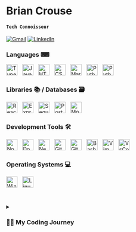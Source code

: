 # Brian Crouse 
**`Tech Connoisseur`**
<br/>
<br/>
[![Gmail](https://img.shields.io/badge/Email%20-%23D14836.svg?&style=for-the-badge&logo=gmail&logoColor=white&link=https://mail.google.com/mail/u/0/?fs=1&to=itscrousie@gmail.com&tf=cm)](https://mail.google.com/mail/u/0/?fs=1&to=itscrousie@gmail.com&tf=cm)
[![LinkedIn](https://img.shields.io/badge/LinkedIn-%230077B5.svg?&style=for-the-badge&logo=linkedin&logoColor=white&link=https://www.linkedin.com/in/brian-crouse-swe/)](https://www.linkedin.com/in/brian-crouse-swe/)

### Languages ⌨

<img align="left" alt="TypeScript" width="30px" style="padding-right:10px;" src="https://cdn.jsdelivr.net/gh/devicons/devicon/icons/typescript/typescript-plain.svg" />
<img align="left" alt="JavaScript" width="30px" style="padding-right:10px;" src="https://cdn.jsdelivr.net/gh/devicons/devicon/icons/javascript/javascript-plain.svg" />
<img align="left" alt="HTML" width="30px" style="padding-right:10px;" src="https://cdn.jsdelivr.net/gh/devicons/devicon/icons/html5/html5-plain.svg" />
<img align="left" alt="CSS" width="30px" style="padding-right:10px;" src="https://cdn.jsdelivr.net/gh/devicons/devicon/icons/css3/css3-plain.svg" />
<img align="left" alt="Markdown" width="30px" style="padding-right:10px;" src="https://cdn.jsdelivr.net/gh/devicons/devicon/icons/markdown/markdown-original.svg" />
<img align="left" alt="Python" width="30px" style="padding-right:10px;" src="https://cdn.jsdelivr.net/gh/devicons/devicon/icons/python/python-original-wordmark.svg" />
<img align="left" alt="Python" width="30px" style="padding-right:10px;"
src="https://cdn.jsdelivr.net/gh/devicons/devicon/icons/c/c-original.svg" />

<br/>
<br/>

### Libraries 📚 / Databases 🗃

<img align="left" alt="React" width="30px" style="padding-right:10px;" src="https://cdn.jsdelivr.net/gh/devicons/devicon/icons/react/react-original.svg" />
<img align="left" alt="Express" width="30px" style="padding-right:10px;" src="https://cdn.jsdelivr.net/gh/devicons/devicon/icons/express/express-original.svg" />
<img align="left" alt="Sequelize" width="30px" style="padding-right:10px;" src="https://cdn.jsdelivr.net/gh/devicons/devicon/icons/sequelize/sequelize-original.svg" />
<img align="left" alt="PostgreSQL" width="30px" style="padding-right:10px;" src="https://cdn.jsdelivr.net/gh/devicons/devicon/icons/postgresql/postgresql-original.svg" />
<img align="left" alt="MongoDB" width="30px" style="padding-right:10px;" src="https://cdn.jsdelivr.net/gh/devicons/devicon/icons/mongodb/mongodb-original-wordmark.svg" />

<br/>
<br/>

### Development Tools 🛠

<img align="left" alt="NodeJS" width="30px" style="padding-right:10px;" src="https://cdn.jsdelivr.net/gh/devicons/devicon/icons/nodejs/nodejs-original.svg" />
<img align="left" alt="Docker" width="30px" style="padding-right:10px;" src="https://cdn.jsdelivr.net/gh/devicons/devicon/icons/docker/docker-original-wordmark.svg" />
<img align="left" alt="NextJS" width="30px" style="padding-right:10px;" src="https://cdn.jsdelivr.net/gh/devicons/devicon/icons/nextjs/nextjs-original.svg" />
<img align="left" alt="GitHub" width="30px" style="padding-right:10px;" src="https://cdn.jsdelivr.net/gh/devicons/devicon/icons/github/github-original.svg" />
<img align="left" alt="Git" width="30px" style="padding-right:10px;" src="https://cdn.jsdelivr.net/gh/devicons/devicon/icons/git/git-original.svg" />
<img align="left" alt="Bash" width="30px" style="padding-right:10px;" src="https://cdn.jsdelivr.net/gh/devicons/devicon/icons/bash/bash-original.svg" />
<img align="left" alt="Vim" width="30px" style="padding-right:10px;" src="https://cdn.jsdelivr.net/gh/devicons/devicon/icons/vim/vim-original.svg" />
<img align="left" alt="VsCode" width="30px" style="padding-right:10px;" src="https://cdn.jsdelivr.net/gh/devicons/devicon/icons/vscode/vscode-original-wordmark.svg" />

<br />
<br />

### Operating Systems 💻

<img align="left" alt="Windows" width="30px" style="padding-right:10px;" src="https://cdn.jsdelivr.net/gh/devicons/devicon/icons/windows8/windows8-original.svg" />
<img align="left" alt="Linux" width="30px" style="padding-right:10px;" src="https://cdn.jsdelivr.net/gh/devicons/devicon/icons/linux/linux-original.svg" />

<br />
<br />

#

<details>
 <summary><h3>👨‍💻 My Coding Journey</h3></summary>
 <ul>
  <li>2006 - Introduced to automating data analysis though <strong>MSFT Excel</strong> while in Gymnasium (secondary school).
  <li>2010 - Learned <strong>Scratch</strong> in junior year of highschool.</li>
  <li>2013 - Learned <strong>Python</strong> in sophmore year to automate Computer Aided Design (CAD) and Graphical Information Systems (GIS) workflows.</li>
  <li>2014 - Learned <strong>C++</strong> for Intructory Programming (CIS116) junior year at Jefferson Community College.</li>
  <li>2019 - Learned <strong>HTML, CSS, JavaScript</strong> during <a href="https://www.theodinproject.com/" target="_blank">The Odin Project</a> Full Stack Javascript course as a side project while in the Army.</li>
  <li>2022 - Earned <a href="https://www.linkedin.com/in/brian-crouse-swe/overlay/1635504905202/single-media-viewer?type=DOCUMENT&profileId=ACoAADGCorABObpSXWMco7PDoR5VXD3_v2MNibM&lipi=urn%3Ali%3Apage%3Ad_flagship3_profile_view_base%3B1eekoA%2B0RrWwbg%2BMWqyCtg%3D%3D" target="_blank">Certificate in Advanced Software Engineering from Hack Reactor (by Galvanize)</a>.</li>
  <li>2023 - Learning <strong>C</strong> during <a href="https://cs50.harvard.edu/x/2023/">Harvard's CS50</a>.</li>
 </ul>
</details>
